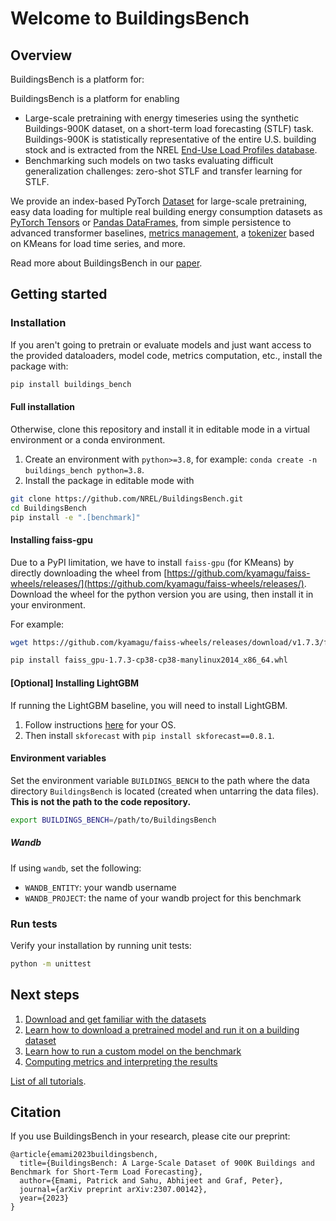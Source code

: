 # Welcome to BuildingsBench

## Overview 

BuildingsBench is a platform for:

BuildingsBench is a platform for enabling
- Large-scale pretraining with energy timeseries using the synthetic Buildings-900K dataset, on a short-term load forecasting (STLF) task. Buildings-900K is statistically representative of the entire U.S. building stock and is extracted from the NREL [End-Use Load Profiles database](https://www.nrel.gov/buildings/end-use-load-profiles.html).
- Benchmarking such models on two tasks evaluating difficult generalization challenges: zero-shot STLF and transfer learning for STLF.


We provide an index-based PyTorch [Dataset](https://nrel.github.io/BuildingsBench/API/data/buildings_bench-data/#the-buildings-900k-pytorch-dataset) for large-scale pretraining, easy data loading for multiple real building energy consumption datasets as [PyTorch Tensors](https://nrel.github.io/BuildingsBench/API/data/buildings_bench-data/#torchbuildingdatasetsfromcsv) or [Pandas DataFrames](https://nrel.github.io/BuildingsBench/API/data/buildings_bench-data/#pandasbuildingdatasetsfromcsv), from simple persistence to advanced transformer baselines, [metrics management](https://nrel.github.io/BuildingsBench/API/utilities/buildings_bench-evaluation/), a [tokenizer](https://nrel.github.io/BuildingsBench/API/utilities/buildings_bench-tokenizer/) based on KMeans for load time series, and more.

Read more about BuildingsBench in our [paper](https://arxiv.org/abs/2307.00142).


## Getting started 

### Installation

If you aren't going to pretrain or evaluate models and just want access to the provided dataloaders, model code, metrics computation, etc., install the package with:

```bash
pip install buildings_bench
```

#### Full installation

Otherwise, clone this repository and install it in editable mode in a virtual environment or a conda environment.

1. Create an environment with `python>=3.8`, for example: `conda create -n buildings_bench python=3.8`.
2. Install the package in editable mode with
```bash
git clone https://github.com/NREL/BuildingsBench.git
cd BuildingsBench
pip install -e ".[benchmark]"
```

#### Installing faiss-gpu

Due to a PyPI limitation, we have to install `faiss-gpu` (for KMeans) by directly downloading the wheel from [https://github.com/kyamagu/faiss-wheels/releases/](https://github.com/kyamagu/faiss-wheels/releases/).
Download the wheel for the python version you are using, then install it in your environment.

For example:

```bash
wget https://github.com/kyamagu/faiss-wheels/releases/download/v1.7.3/faiss_gpu-1.7.3-cp38-cp38-manylinux_2_17_x86_64.manylinux2014_x86_64.whl

pip install faiss_gpu-1.7.3-cp38-cp38-manylinux2014_x86_64.whl
```

#### [Optional] Installing LightGBM

If running the LightGBM baseline, you will need to install LightGBM.

1. Follow instructions [here](https://pypi.org/project/lightgbm/) for your OS. 
2. Then install `skforecast` with `pip install skforecast==0.8.1`.

#### Environment variables

Set the environment variable `BUILDINGS_BENCH` to the path where the data directory `BuildingsBench` is located (created when untarring the data files). **This is not the path to the code repository.**

```bash
export BUILDINGS_BENCH=/path/to/BuildingsBench
```

##### Wandb 

If using `wandb`, set the following:

- `WANDB_ENTITY`: your wandb username
- `WANDB_PROJECT`: the name of your wandb project for this benchmark


### Run tests

Verify your installation by running unit tests:

```bash
python -m unittest
```

## Next steps

1. [Download and get familiar with the datasets](https://nrel.github.io/BuildingsBench/datasets/)
2. [Learn how to download a pretrained model and run it on a building dataset](https://github.com/NREL/BuildingsBench/blob/main/tutorials/pretrained_models.ipynb)
3. [Learn how to run a custom model on the benchmark](https://github.com/NREL/BuildingsBench/blob/main/tutorials/registering_your_model_with_the_benchmark.ipynb)
4. [Computing metrics and interpreting the results](https://github.com/NREL/BuildingsBench/blob/main/tutorials/aggregate_benchmark_results.ipynb)

[List of all tutorials](https://nrel.github.io/BuildingsBench/tutorials/).

## Citation

If you use BuildingsBench in your research, please cite our preprint:

```
@article{emami2023buildingsbench,
  title={BuildingsBench: A Large-Scale Dataset of 900K Buildings and Benchmark for Short-Term Load Forecasting},
  author={Emami, Patrick and Sahu, Abhijeet and Graf, Peter},
  journal={arXiv preprint arXiv:2307.00142},
  year={2023}
}
```
